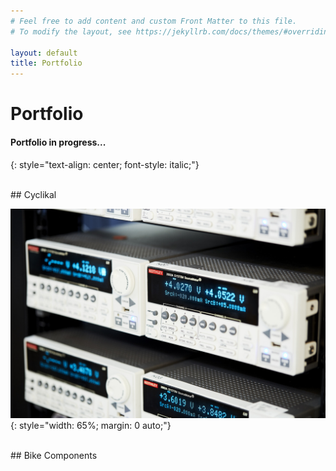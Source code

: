 ```yaml
---
# Feel free to add content and custom Front Matter to this file.
# To modify the layout, see https://jekyllrb.com/docs/themes/#overriding-theme-defaults

layout: default
title: Portfolio
---
```


# Portfolio

#### Portfolio in progress...
{: style="text-align: center; font-style: italic;"}

<br/>
## Cyclikal

![Keithley Rack](/assets/cyclikal-keithleys.jpg)
{: style="width: 65%; margin: 0 auto;"}

<br/>
## Bike Components
